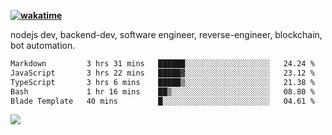 **[![wakatime](https://wakatime.com/badge/user/87646243-158a-4241-a3cb-668e1fa2dbb8.svg)](https://wakatime.com/@87646243-158a-4241-a3cb-668e1fa2dbb8?style=plastic)**



nodejs dev, backend-dev, software engineer, reverse-engineer, blockchain, bot automation. 

<!--START_SECTION:waka-->

```txt
Markdown         3 hrs 31 mins   ██████░░░░░░░░░░░░░░░░░░░   24.24 %
JavaScript       3 hrs 22 mins   █████▓░░░░░░░░░░░░░░░░░░░   23.12 %
TypeScript       3 hrs 6 mins    █████▒░░░░░░░░░░░░░░░░░░░   21.38 %
Bash             1 hr 16 mins    ██▒░░░░░░░░░░░░░░░░░░░░░░   08.80 %
Blade Template   40 mins         █░░░░░░░░░░░░░░░░░░░░░░░░   04.61 %
```

<!--END_SECTION:waka-->

<img src="https://github-readme-activity-graph-fjqz177.vercel.app/graph?username=bezicalboy&theme=github-dark"/>
